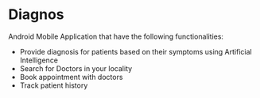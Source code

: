 # Diagnos

Android Mobile Application that have the following functionalities:
- Provide diagnosis for patients based on their symptoms using Artificial Intelligence
- Search for Doctors in your locality
- Book appointment with doctors
- Track patient history
